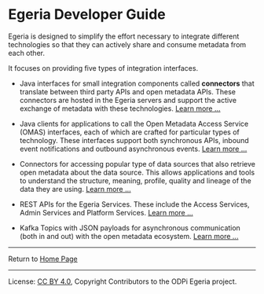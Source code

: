 <!-- SPDX-License-Identifier: CC-BY-4.0 -->
<!-- Copyright Contributors to the ODPi Egeria project 2020. -->

# Egeria Developer Guide

Egeria is designed to simplify the effort necessary to integrate different
technologies so that they can actively share and consume metadata from each other.

It focuses on providing five types of integration interfaces.

* Java interfaces for small integration components called **connectors**
  that translate between third party APIs and open metadata APIs.
  These connectors are hosted in the Egeria servers and support the active exchange of
  metadata with these technologies. 
  [Learn more ...](what-is-a-connector.md)
  
* Java clients for applications to call the Open Metadata Access Service (OMAS) interfaces, each
  of which are crafted for particular types of technology.  These interfaces
  support both synchronous APIs, inbound event notifications and outbound
  asynchronous events.
  [Learn more ...](../../../open-metadata-implementation/access-services/docs/user)
  
* Connectors for accessing popular type of data sources that also retrieve
  open metadata about the data source.  This allows applications and tools to 
  understand the structure, meaning, profile, quality and lineage of the data
  they are using.
  [Learn more ...](what-is-a-connector.md)

* REST APIs for the Egeria Services.  These include the Access Services,
  Admin Services and Platform Services.
  [Learn more ...](../../../open-metadata-implementation/access-services)

* Kafka Topics with JSON payloads for asynchronous communication (both in and out)
  with the open metadata ecosystem.
  [Learn more ...](../../../open-metadata-implementation/access-services)
  

----
Return to [Home Page](../../../index.md)

----
License: [CC BY 4.0](https://creativecommons.org/licenses/by/4.0/),
Copyright Contributors to the ODPi Egeria project.